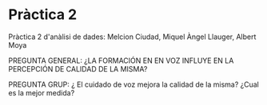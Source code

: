 # Pràctica 2
Pràctica 2 d'anàlisi de dades: Melcion Ciudad, Miquel Àngel Llauger, Albert Moya

PREGUNTA GENERAL: ¿LA FORMACIÓN EN EN VOZ INFLUYE EN LA PERCEPCIÓN DE CALIDAD DE LA MISMA?

PREGUNTA GRUP: ¿ El cuidado de voz mejora la calidad de la misma? ¿Cual es la mejor medida? 